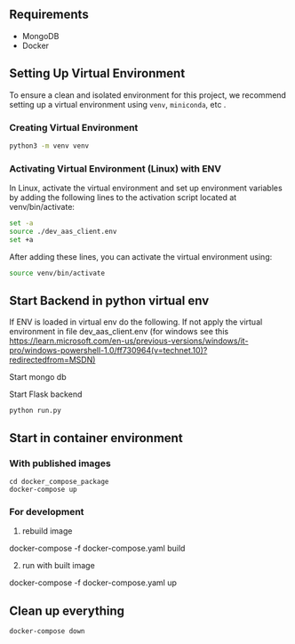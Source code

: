## Requirements
* MongoDB
* Docker 


## Setting Up Virtual Environment

To ensure a clean and isolated environment for this project, we recommend setting up a virtual environment using `venv`, `miniconda`, etc .

### Creating Virtual Environment

```bash
python3 -m venv venv
```

### Activating Virtual Environment (Linux) with ENV
In Linux, activate the virtual environment and set up environment variables by adding the following lines to the activation script located at venv/bin/activate:

```bash
set -a
source ./dev_aas_client.env
set +a
```

After adding these lines, you can activate the virtual environment using:

```bash
source venv/bin/activate
```

## Start Backend in python virtual env
If ENV is loaded in virtual env do the following. If not apply the virtual environment in file dev_aas_client.env (for windows see this https://learn.microsoft.com/en-us/previous-versions/windows/it-pro/windows-powershell-1.0/ff730964(v=technet.10)?redirectedfrom=MSDN)

Start mongo db

Start Flask backend

```
python run.py
```

## Start in container environment

### With published images

```
cd docker_compose_package
docker-compose up
```
### For development

1. rebuild image

docker-compose -f docker-compose.yaml build

2. run with built image

docker-compose -f docker-compose.yaml up

## Clean up everything
```
docker-compose down
```
